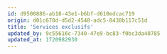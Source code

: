 ```yaml
---
id: d9500886-ab18-43e1-b6bf-d610edcac719
origin: d01c678d-d5d2-4548-adc5-8438b117c51d
title: 'Services exclusifs'
updated_by: 9c55616c-7340-47e9-bc83-f0bc3da40785
updated_at: 1720982930
---
```

